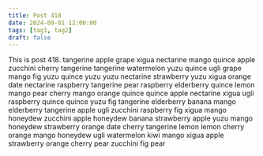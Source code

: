 ```yaml
---
title: Post 418
date: 2024-09-01 12:00:00
tags: [tag1, tag2]
draft: false
---
```

This is post 418.
tangerine
apple
grape
xigua
nectarine
mango
quince
apple
zucchini
cherry
tangerine
tangerine
watermelon
yuzu
quince
ugli
grape
mango
fig
yuzu
quince
yuzu
yuzu
nectarine
strawberry
yuzu
xigua
orange
date
nectarine
raspberry
tangerine
pear
raspberry
elderberry
quince
lemon
mango
pear
cherry
mango
orange
quince
quince
apple
nectarine
xigua
ugli
raspberry
quince
quince
yuzu
fig
tangerine
elderberry
banana
mango
elderberry
tangerine
apple
ugli
zucchini
raspberry
fig
xigua
mango
honeydew
zucchini
apple
honeydew
banana
strawberry
apple
yuzu
mango
honeydew
strawberry
orange
date
cherry
tangerine
lemon
lemon
cherry
orange
mango
honeydew
ugli
watermelon
kiwi
mango
xigua
apple
strawberry
orange
cherry
pear
zucchini
fig
pear
